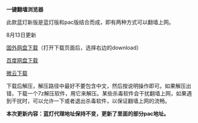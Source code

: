**一键翻墙浏览器**

此款蓝灯新版是蓝灯版和pac版结合而成，即有两种方式可以翻墙上网。

8月13日更新

[国外网盘下载](https://mega.nz/#!8tQ3kKYY!nGozfeKsUscRt4Mvyg-czOM-a0kAjosTYurLaIWCu64)（打开下载页面后，选择右边的download）

[百度网盘下载](http://pan.baidu.com/s/1jIln3pW)

[微云下载](http://share.weiyun.com/53c2c63802b1825b3d2bab2b69c8866a)

下载后解压，解压路径中最好不要包含中文，然后按说明操作即可。如果解压出错，下载一个7z解压软件，用它来解压。某些杀毒软件会干扰翻墙上网，如果遇到干扰时，可以允许一下或者退出杀毒软件，以保证翻墙上网的流畅。

**本次更新内容：蓝灯代理地址保持不变，更新了里面的部分pac地址。**